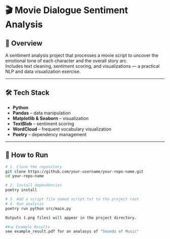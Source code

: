 # 🎬 Movie Dialogue Sentiment Analysis

## 📖 Overview
A sentiment analysis project that processes a movie script to uncover the emotional tone of each character and the overall story arc.  
Includes text cleaning, sentiment scoring, and visualizations — a practical NLP and data visualization exercise.

---

## 🛠️ Tech Stack
- **Python**
- **Pandas** – data manipulation
- **Matplotlib & Seaborn** – visualization
- **TextBlob** – sentiment scoring
- **WordCloud** – frequent vocabulary visualization
- **Poetry** – dependency management

---

## 🚀 How to Run
```bash
# 1. Clone the repository
git clone https://github.com/your-username/your-repo-name.git
cd your-repo-name

# 2. Install dependencies
poetry install

# 3. Add a script file named script.txt to the project root
# 4. Run analysis
poetry run python src/main.py

Outputs (.png files) will appear in the project directory.

##📊 Example Results
see example_result.pdf for an analasys of "Sounds of Music"